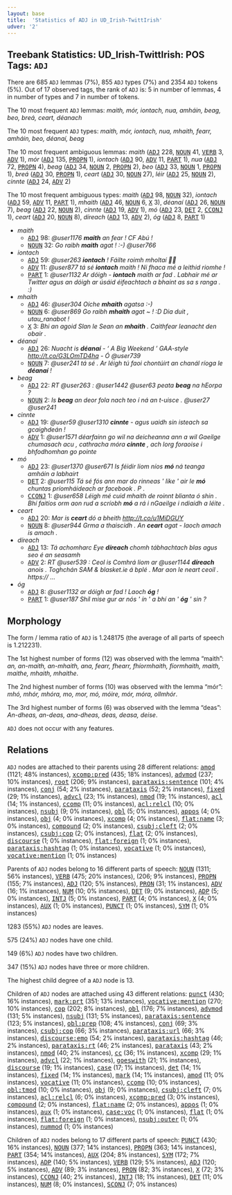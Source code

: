```yaml
---
layout: base
title:  'Statistics of ADJ in UD_Irish-TwittIrish'
udver: '2'
---
```


## Treebank Statistics: UD_Irish-TwittIrish: POS Tags: `ADJ`

There are 685 `ADJ` lemmas (7%), 855 `ADJ` types (7%) and 2354 `ADJ` tokens (5%).
Out of 17 observed tags, the rank of `ADJ` is: 5 in number of lemmas, 4 in number of types and 7 in number of tokens.

The 10 most frequent `ADJ` lemmas: <em>maith, mór, iontach, nua, amháin, beag, beo, breá, ceart, déanach</em>

The 10 most frequent `ADJ` types:  <em>maith, mór, iontach, nua, mhaith, fearr, amháin, beo, déanaí, beag</em>

The 10 most frequent ambiguous lemmas: <em>maith</em> (<tt><a href="ga_twittirish-pos-ADJ.html">ADJ</a></tt> 228, <tt><a href="ga_twittirish-pos-NOUN.html">NOUN</a></tt> 41, <tt><a href="ga_twittirish-pos-VERB.html">VERB</a></tt> 3, <tt><a href="ga_twittirish-pos-ADV.html">ADV</a></tt> 1), <em>mór</em> (<tt><a href="ga_twittirish-pos-ADJ.html">ADJ</a></tt> 135, <tt><a href="ga_twittirish-pos-PROPN.html">PROPN</a></tt> 1), <em>iontach</em> (<tt><a href="ga_twittirish-pos-ADJ.html">ADJ</a></tt> 90, <tt><a href="ga_twittirish-pos-ADV.html">ADV</a></tt> 11, <tt><a href="ga_twittirish-pos-PART.html">PART</a></tt> 1), <em>nua</em> (<tt><a href="ga_twittirish-pos-ADJ.html">ADJ</a></tt> 72, <tt><a href="ga_twittirish-pos-PROPN.html">PROPN</a></tt> 4), <em>beag</em> (<tt><a href="ga_twittirish-pos-ADJ.html">ADJ</a></tt> 34, <tt><a href="ga_twittirish-pos-NOUN.html">NOUN</a></tt> 2, <tt><a href="ga_twittirish-pos-PROPN.html">PROPN</a></tt> 2), <em>beo</em> (<tt><a href="ga_twittirish-pos-ADJ.html">ADJ</a></tt> 33, <tt><a href="ga_twittirish-pos-NOUN.html">NOUN</a></tt> 1, <tt><a href="ga_twittirish-pos-PROPN.html">PROPN</a></tt> 1), <em>breá</em> (<tt><a href="ga_twittirish-pos-ADJ.html">ADJ</a></tt> 30, <tt><a href="ga_twittirish-pos-PROPN.html">PROPN</a></tt> 1), <em>ceart</em> (<tt><a href="ga_twittirish-pos-ADJ.html">ADJ</a></tt> 30, <tt><a href="ga_twittirish-pos-NOUN.html">NOUN</a></tt> 27), <em>léir</em> (<tt><a href="ga_twittirish-pos-ADJ.html">ADJ</a></tt> 25, <tt><a href="ga_twittirish-pos-NOUN.html">NOUN</a></tt> 2), <em>cinnte</em> (<tt><a href="ga_twittirish-pos-ADJ.html">ADJ</a></tt> 24, <tt><a href="ga_twittirish-pos-ADV.html">ADV</a></tt> 2)

The 10 most frequent ambiguous types:  <em>maith</em> (<tt><a href="ga_twittirish-pos-ADJ.html">ADJ</a></tt> 98, <tt><a href="ga_twittirish-pos-NOUN.html">NOUN</a></tt> 32), <em>iontach</em> (<tt><a href="ga_twittirish-pos-ADJ.html">ADJ</a></tt> 59, <tt><a href="ga_twittirish-pos-ADV.html">ADV</a></tt> 11, <tt><a href="ga_twittirish-pos-PART.html">PART</a></tt> 1), <em>mhaith</em> (<tt><a href="ga_twittirish-pos-ADJ.html">ADJ</a></tt> 46, <tt><a href="ga_twittirish-pos-NOUN.html">NOUN</a></tt> 6, <tt><a href="ga_twittirish-pos-X.html">X</a></tt> 3), <em>déanaí</em> (<tt><a href="ga_twittirish-pos-ADJ.html">ADJ</a></tt> 26, <tt><a href="ga_twittirish-pos-NOUN.html">NOUN</a></tt> 7), <em>beag</em> (<tt><a href="ga_twittirish-pos-ADJ.html">ADJ</a></tt> 22, <tt><a href="ga_twittirish-pos-NOUN.html">NOUN</a></tt> 2), <em>cinnte</em> (<tt><a href="ga_twittirish-pos-ADJ.html">ADJ</a></tt> 19, <tt><a href="ga_twittirish-pos-ADV.html">ADV</a></tt> 1), <em>mó</em> (<tt><a href="ga_twittirish-pos-ADJ.html">ADJ</a></tt> 23, <tt><a href="ga_twittirish-pos-DET.html">DET</a></tt> 2, <tt><a href="ga_twittirish-pos-CCONJ.html">CCONJ</a></tt> 1), <em>ceart</em> (<tt><a href="ga_twittirish-pos-ADJ.html">ADJ</a></tt> 20, <tt><a href="ga_twittirish-pos-NOUN.html">NOUN</a></tt> 8), <em>díreach</em> (<tt><a href="ga_twittirish-pos-ADJ.html">ADJ</a></tt> 13, <tt><a href="ga_twittirish-pos-ADV.html">ADV</a></tt> 2), <em>óg</em> (<tt><a href="ga_twittirish-pos-ADJ.html">ADJ</a></tt> 8, <tt><a href="ga_twittirish-pos-PART.html">PART</a></tt> 1)


* <em>maith</em>
  * <tt><a href="ga_twittirish-pos-ADJ.html">ADJ</a></tt> 98: <em>@user1176 <b>maith</b> an fear ! CF Abú !</em>
  * <tt><a href="ga_twittirish-pos-NOUN.html">NOUN</a></tt> 32: <em>Go raibh <b>maith</b> agat ! :-) @user766</em>
* <em>iontach</em>
  * <tt><a href="ga_twittirish-pos-ADJ.html">ADJ</a></tt> 59: <em>@user263 <b>iontach</b> ! Fáilte roimh mholtaí 👍🏽</em>
  * <tt><a href="ga_twittirish-pos-ADV.html">ADV</a></tt> 11: <em>@user877 tá sé <b>iontach</b> maith ! Ni fhaca mé a leithid riomhe !</em>
  * <tt><a href="ga_twittirish-pos-PART.html">PART</a></tt> 1: <em>@user1132 Ar dóigh - <b>iontach</b> maith ar fad . Labhair mé ar Twitter agus an dóigh ar úsáid éifeachtach a bhaint as sa s ranga . :)</em>
* <em>mhaith</em>
  * <tt><a href="ga_twittirish-pos-ADJ.html">ADJ</a></tt> 46: <em>@user304 Oíche <b>mhaith</b> agatsa :-)</em>
  * <tt><a href="ga_twittirish-pos-NOUN.html">NOUN</a></tt> 6: <em>@user869 Go raibh <b>mhaith</b> agat ~ ! :D Dia duit , utau_ranabot !</em>
  * <tt><a href="ga_twittirish-pos-X.html">X</a></tt> 3: <em>Bhi an agoid Slan le Sean an <b>mhaith</b> . Caithfear leanacht den obair .</em>
* <em>déanaí</em>
  * <tt><a href="ga_twittirish-pos-ADJ.html">ADJ</a></tt> 26: <em>Nuacht is <b>déanaí</b> - ‘ A Big Weekend ’ GAA-style http://t.co/G3LOmTD4hq - Ó @user739</em>
  * <tt><a href="ga_twittirish-pos-NOUN.html">NOUN</a></tt> 7: <em>@user241 tá sé . Ar léigh tú faoi chontúirt an chanál ríoga le <b>déanaí</b> !</em>
* <em>beag</em>
  * <tt><a href="ga_twittirish-pos-ADJ.html">ADJ</a></tt> 22: <em>RT @user263 : @user1442 @user63 peata <b>beag</b> na hEorpa ?</em>
  * <tt><a href="ga_twittirish-pos-NOUN.html">NOUN</a></tt> 2: <em>Is <b>beag</b> an deor fola nach teo í ná an t-uisce . @user27 @user241</em>
* <em>cinnte</em>
  * <tt><a href="ga_twittirish-pos-ADJ.html">ADJ</a></tt> 19: <em>@user59 @user1310 <b>cinnte</b> - agus uaidh sin isteach sa gcaighdeán !</em>
  * <tt><a href="ga_twittirish-pos-ADV.html">ADV</a></tt> 1: <em>@user1571 déarfainn go wil na deicheanna ann a wil Gaeilge chumasach acu , cathracha móra <b>cinnte</b> , ach lorg foraoise i bhfodhomhan go pointe</em>
* <em>mó</em>
  * <tt><a href="ga_twittirish-pos-ADJ.html">ADJ</a></tt> 23: <em>@user1370 @user671 Is féidir liom níos <b>mó</b> ná teanga amháin a labhairt</em>
  * <tt><a href="ga_twittirish-pos-DET.html">DET</a></tt> 2: <em>@user115 Tá sé fós ann mar do rinneas ' like ' air le <b>mó</b> chuntas príomháideach ar facebook . P .</em>
  * <tt><a href="ga_twittirish-pos-CCONJ.html">CCONJ</a></tt> 1: <em>@user658 Léigh mé cuid mhaith de roinnt blianta ó shin . Bhí faitíos orm aon rud a scríobh <b>mó</b> a rá i nGaeilge i ndiaidh a léite .</em>
* <em>ceart</em>
  * <tt><a href="ga_twittirish-pos-ADJ.html">ADJ</a></tt> 20: <em>Mar is <b>ceart</b> dó a bheith http://t.co/u1MiDGUY</em>
  * <tt><a href="ga_twittirish-pos-NOUN.html">NOUN</a></tt> 8: <em>@user944 Grma a thaiscidh . An <b>ceart</b> agat - laoch amach is amach .</em>
* <em>díreach</em>
  * <tt><a href="ga_twittirish-pos-ADJ.html">ADJ</a></tt> 13: <em>Tá achomharc Eye <b>díreach</b> chomh tábhachtach blas agus seo é an seasamh</em>
  * <tt><a href="ga_twittirish-pos-ADV.html">ADV</a></tt> 2: <em>RT @user539 : Ceol is Comhrá liom ar @user1144 <b>díreach</b> anois . Toghchán SAM & blasket.ie á bplé . Mar aon le neart ceoil . https:// …</em>
* <em>óg</em>
  * <tt><a href="ga_twittirish-pos-ADJ.html">ADJ</a></tt> 8: <em>@user1132 ar dóigh ar fad ! Laoch <b>óg</b> !</em>
  * <tt><a href="ga_twittirish-pos-PART.html">PART</a></tt> 1: <em>@user187 Shíl mise gur ar nós ' ín ' a bhí an ' <b>óg</b> ' sin ?</em>

## Morphology

The form / lemma ratio of `ADJ` is 1.248175 (the average of all parts of speech is 1.212231).

The 1st highest number of forms (12) was observed with the lemma “maith”: <em>an, an-maith, an-mhaith, ana, fearr, fhearr, fhíormhaith, fíormhaith, maith, maithe, mhaith, mhaithe</em>.

The 2nd highest number of forms (10) was observed with the lemma “mór”: <em>mhó, mhór, mhóra, mo, mor, mó, móire, mór, móra, ollmhór</em>.

The 3rd highest number of forms (6) was observed with the lemma “deas”: <em>An-dheas, an-deas, ana-dheas, deas, deasa, deise</em>.

`ADJ` does not occur with any features.


## Relations

`ADJ` nodes are attached to their parents using 28 different relations: <tt><a href="ga_twittirish-dep-amod.html">amod</a></tt> (1121; 48% instances), <tt><a href="ga_twittirish-dep-xcomp-pred.html">xcomp:pred</a></tt> (435; 18% instances), <tt><a href="ga_twittirish-dep-advmod.html">advmod</a></tt> (237; 10% instances), <tt><a href="ga_twittirish-dep-root.html">root</a></tt> (206; 9% instances), <tt><a href="ga_twittirish-dep-parataxis-sentence.html">parataxis:sentence</a></tt> (101; 4% instances), <tt><a href="ga_twittirish-dep-conj.html">conj</a></tt> (54; 2% instances), <tt><a href="ga_twittirish-dep-parataxis.html">parataxis</a></tt> (52; 2% instances), <tt><a href="ga_twittirish-dep-fixed.html">fixed</a></tt> (29; 1% instances), <tt><a href="ga_twittirish-dep-advcl.html">advcl</a></tt> (23; 1% instances), <tt><a href="ga_twittirish-dep-nmod.html">nmod</a></tt> (19; 1% instances), <tt><a href="ga_twittirish-dep-acl.html">acl</a></tt> (14; 1% instances), <tt><a href="ga_twittirish-dep-ccomp.html">ccomp</a></tt> (11; 0% instances), <tt><a href="ga_twittirish-dep-acl-relcl.html">acl:relcl</a></tt> (10; 0% instances), <tt><a href="ga_twittirish-dep-nsubj.html">nsubj</a></tt> (9; 0% instances), <tt><a href="ga_twittirish-dep-obl.html">obl</a></tt> (5; 0% instances), <tt><a href="ga_twittirish-dep-appos.html">appos</a></tt> (4; 0% instances), <tt><a href="ga_twittirish-dep-obj.html">obj</a></tt> (4; 0% instances), <tt><a href="ga_twittirish-dep-xcomp.html">xcomp</a></tt> (4; 0% instances), <tt><a href="ga_twittirish-dep-flat-name.html">flat:name</a></tt> (3; 0% instances), <tt><a href="ga_twittirish-dep-compound.html">compound</a></tt> (2; 0% instances), <tt><a href="ga_twittirish-dep-csubj-cleft.html">csubj:cleft</a></tt> (2; 0% instances), <tt><a href="ga_twittirish-dep-csubj-cop.html">csubj:cop</a></tt> (2; 0% instances), <tt><a href="ga_twittirish-dep-flat.html">flat</a></tt> (2; 0% instances), <tt><a href="ga_twittirish-dep-discourse.html">discourse</a></tt> (1; 0% instances), <tt><a href="ga_twittirish-dep-flat-foreign.html">flat:foreign</a></tt> (1; 0% instances), <tt><a href="ga_twittirish-dep-parataxis-hashtag.html">parataxis:hashtag</a></tt> (1; 0% instances), <tt><a href="ga_twittirish-dep-vocative.html">vocative</a></tt> (1; 0% instances), <tt><a href="ga_twittirish-dep-vocative-mention.html">vocative:mention</a></tt> (1; 0% instances)

Parents of `ADJ` nodes belong to 16 different parts of speech: <tt><a href="ga_twittirish-pos-NOUN.html">NOUN</a></tt> (1311; 56% instances), <tt><a href="ga_twittirish-pos-VERB.html">VERB</a></tt> (475; 20% instances),  (206; 9% instances), <tt><a href="ga_twittirish-pos-PROPN.html">PROPN</a></tt> (155; 7% instances), <tt><a href="ga_twittirish-pos-ADJ.html">ADJ</a></tt> (120; 5% instances), <tt><a href="ga_twittirish-pos-PRON.html">PRON</a></tt> (31; 1% instances), <tt><a href="ga_twittirish-pos-ADV.html">ADV</a></tt> (16; 1% instances), <tt><a href="ga_twittirish-pos-NUM.html">NUM</a></tt> (10; 0% instances), <tt><a href="ga_twittirish-pos-DET.html">DET</a></tt> (9; 0% instances), <tt><a href="ga_twittirish-pos-ADP.html">ADP</a></tt> (5; 0% instances), <tt><a href="ga_twittirish-pos-INTJ.html">INTJ</a></tt> (5; 0% instances), <tt><a href="ga_twittirish-pos-PART.html">PART</a></tt> (4; 0% instances), <tt><a href="ga_twittirish-pos-X.html">X</a></tt> (4; 0% instances), <tt><a href="ga_twittirish-pos-AUX.html">AUX</a></tt> (1; 0% instances), <tt><a href="ga_twittirish-pos-PUNCT.html">PUNCT</a></tt> (1; 0% instances), <tt><a href="ga_twittirish-pos-SYM.html">SYM</a></tt> (1; 0% instances)

1283 (55%) `ADJ` nodes are leaves.

575 (24%) `ADJ` nodes have one child.

149 (6%) `ADJ` nodes have two children.

347 (15%) `ADJ` nodes have three or more children.

The highest child degree of a `ADJ` node is 13.

Children of `ADJ` nodes are attached using 43 different relations: <tt><a href="ga_twittirish-dep-punct.html">punct</a></tt> (430; 16% instances), <tt><a href="ga_twittirish-dep-mark-prt.html">mark:prt</a></tt> (351; 13% instances), <tt><a href="ga_twittirish-dep-vocative-mention.html">vocative:mention</a></tt> (270; 10% instances), <tt><a href="ga_twittirish-dep-cop.html">cop</a></tt> (202; 8% instances), <tt><a href="ga_twittirish-dep-obl.html">obl</a></tt> (176; 7% instances), <tt><a href="ga_twittirish-dep-advmod.html">advmod</a></tt> (131; 5% instances), <tt><a href="ga_twittirish-dep-nsubj.html">nsubj</a></tt> (131; 5% instances), <tt><a href="ga_twittirish-dep-parataxis-sentence.html">parataxis:sentence</a></tt> (123; 5% instances), <tt><a href="ga_twittirish-dep-obl-prep.html">obl:prep</a></tt> (108; 4% instances), <tt><a href="ga_twittirish-dep-conj.html">conj</a></tt> (69; 3% instances), <tt><a href="ga_twittirish-dep-csubj-cop.html">csubj:cop</a></tt> (66; 3% instances), <tt><a href="ga_twittirish-dep-parataxis-url.html">parataxis:url</a></tt> (66; 3% instances), <tt><a href="ga_twittirish-dep-discourse-emo.html">discourse:emo</a></tt> (54; 2% instances), <tt><a href="ga_twittirish-dep-parataxis-hashtag.html">parataxis:hashtag</a></tt> (46; 2% instances), <tt><a href="ga_twittirish-dep-parataxis-rt.html">parataxis:rt</a></tt> (46; 2% instances), <tt><a href="ga_twittirish-dep-parataxis.html">parataxis</a></tt> (43; 2% instances), <tt><a href="ga_twittirish-dep-nmod.html">nmod</a></tt> (40; 2% instances), <tt><a href="ga_twittirish-dep-cc.html">cc</a></tt> (36; 1% instances), <tt><a href="ga_twittirish-dep-xcomp.html">xcomp</a></tt> (29; 1% instances), <tt><a href="ga_twittirish-dep-advcl.html">advcl</a></tt> (22; 1% instances), <tt><a href="ga_twittirish-dep-goeswith.html">goeswith</a></tt> (21; 1% instances), <tt><a href="ga_twittirish-dep-discourse.html">discourse</a></tt> (19; 1% instances), <tt><a href="ga_twittirish-dep-case.html">case</a></tt> (17; 1% instances), <tt><a href="ga_twittirish-dep-det.html">det</a></tt> (14; 1% instances), <tt><a href="ga_twittirish-dep-fixed.html">fixed</a></tt> (14; 1% instances), <tt><a href="ga_twittirish-dep-mark.html">mark</a></tt> (14; 1% instances), <tt><a href="ga_twittirish-dep-amod.html">amod</a></tt> (11; 0% instances), <tt><a href="ga_twittirish-dep-vocative.html">vocative</a></tt> (11; 0% instances), <tt><a href="ga_twittirish-dep-ccomp.html">ccomp</a></tt> (10; 0% instances), <tt><a href="ga_twittirish-dep-obl-tmod.html">obl:tmod</a></tt> (10; 0% instances), <tt><a href="ga_twittirish-dep-obj.html">obj</a></tt> (9; 0% instances), <tt><a href="ga_twittirish-dep-csubj-cleft.html">csubj:cleft</a></tt> (7; 0% instances), <tt><a href="ga_twittirish-dep-acl-relcl.html">acl:relcl</a></tt> (6; 0% instances), <tt><a href="ga_twittirish-dep-xcomp-pred.html">xcomp:pred</a></tt> (3; 0% instances), <tt><a href="ga_twittirish-dep-compound.html">compound</a></tt> (2; 0% instances), <tt><a href="ga_twittirish-dep-flat-name.html">flat:name</a></tt> (2; 0% instances), <tt><a href="ga_twittirish-dep-appos.html">appos</a></tt> (1; 0% instances), <tt><a href="ga_twittirish-dep-aux.html">aux</a></tt> (1; 0% instances), <tt><a href="ga_twittirish-dep-case-voc.html">case:voc</a></tt> (1; 0% instances), <tt><a href="ga_twittirish-dep-flat.html">flat</a></tt> (1; 0% instances), <tt><a href="ga_twittirish-dep-flat-foreign.html">flat:foreign</a></tt> (1; 0% instances), <tt><a href="ga_twittirish-dep-nsubj-outer.html">nsubj:outer</a></tt> (1; 0% instances), <tt><a href="ga_twittirish-dep-nummod.html">nummod</a></tt> (1; 0% instances)

Children of `ADJ` nodes belong to 17 different parts of speech: <tt><a href="ga_twittirish-pos-PUNCT.html">PUNCT</a></tt> (430; 16% instances), <tt><a href="ga_twittirish-pos-NOUN.html">NOUN</a></tt> (377; 14% instances), <tt><a href="ga_twittirish-pos-PROPN.html">PROPN</a></tt> (363; 14% instances), <tt><a href="ga_twittirish-pos-PART.html">PART</a></tt> (354; 14% instances), <tt><a href="ga_twittirish-pos-AUX.html">AUX</a></tt> (204; 8% instances), <tt><a href="ga_twittirish-pos-SYM.html">SYM</a></tt> (172; 7% instances), <tt><a href="ga_twittirish-pos-ADP.html">ADP</a></tt> (140; 5% instances), <tt><a href="ga_twittirish-pos-VERB.html">VERB</a></tt> (129; 5% instances), <tt><a href="ga_twittirish-pos-ADJ.html">ADJ</a></tt> (120; 5% instances), <tt><a href="ga_twittirish-pos-ADV.html">ADV</a></tt> (89; 3% instances), <tt><a href="ga_twittirish-pos-PRON.html">PRON</a></tt> (82; 3% instances), <tt><a href="ga_twittirish-pos-X.html">X</a></tt> (72; 3% instances), <tt><a href="ga_twittirish-pos-CCONJ.html">CCONJ</a></tt> (40; 2% instances), <tt><a href="ga_twittirish-pos-INTJ.html">INTJ</a></tt> (18; 1% instances), <tt><a href="ga_twittirish-pos-DET.html">DET</a></tt> (11; 0% instances), <tt><a href="ga_twittirish-pos-NUM.html">NUM</a></tt> (8; 0% instances), <tt><a href="ga_twittirish-pos-SCONJ.html">SCONJ</a></tt> (7; 0% instances)

